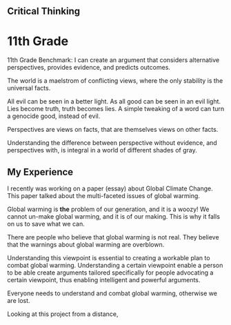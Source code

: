 ## Critical Thinking

11th Grade
==========

11th Grade Benchmark: I can create an argument that considers alternative perspectives, provides evidence, and predicts outcomes.

The world is a maelstrom of conflicting views, where the only stability is the universal facts.

All evil can be seen in a better light. As all good can be seen in an evil light. Lies become truth, truth becomes lies. A simple tweaking of a word can turn a genocide good, instead of evil.

Perspectives are views on facts, that are themselves views on other facts.

Understanding the difference between perspective without evidence, and perspectives with, is integral in a world of different shades of gray.

## My Experience

 I recently was working on a paper (essay) about Global Climate Change. This paper talked about the multi-faceted issues of global warming.

Global warming is **the** problem of our generation, and it is a woozy! We  cannot un-make global warming, and it is of our making. This is why it falls on us to save what we can.

There are people who believe that global warming is not real. They believe that the warnings about global warming are overblown.

Understanding this viewpoint is essential to creating a workable plan to combat global warming. Understanding a certain viewpoint enable a person to be able create arguments tailored specifically for people advocating a certain viewpoint, thus enabling intelligent and powerful arguments.

Everyone needs to understand and combat global warming, otherwise we are lost.

Looking at this project from a distance,  
